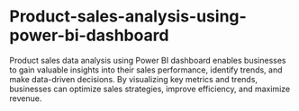# Product-sales-analysis-using-power-bi-dashboard
Product sales data analysis using Power BI dashboard enables businesses to gain valuable insights into their sales performance, identify trends, and make data-driven decisions. By visualizing key metrics and trends, businesses can optimize sales strategies, improve efficiency, and maximize revenue.
